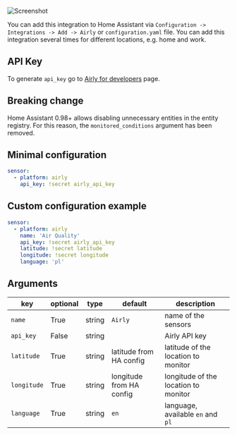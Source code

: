 ![Screenshot](https://github.com/bieniu/ha-airly/blob/master/images/airly-ha.png?raw=true)

You can add this integration to Home Assistant via `Configuration -> Integrations -> Add -> Airly` or `configuration.yaml` file. You can add this integration several times for different locations, e.g. home and work.

## API Key
To generate `api_key` go to [Airly for developers](https://developer.airly.eu/register) page.

## Breaking change
Home Assistant 0.98+ allows disabling unnecessary entities in the entity registry. For this reason, the `monitored_conditions` argument has been removed.

## Minimal configuration
```yaml
sensor:
  - platform: airly
    api_key: !secret airly_api_key
```

## Custom configuration example
```yaml
sensor:
  - platform: airly
    name: 'Air Quality'
    api_key: !secret airly_api_key
    latitude: !secret latitude
    longitude: !secret longitude
    language: 'pl'
```

## Arguments
key | optional | type | default | description
-- | -- | -- | -- | --
`name` | True | string | `Airly` | name of the sensors
`api_key` | False | string | | Airly API key
`latitude` | True | string | latitude from HA config | latitude of the location to monitor
`longitude` | True | string | longitude from HA config | longitude of the location to monitor
`language` | True | string | `en` | language, available `en` and `pl`

